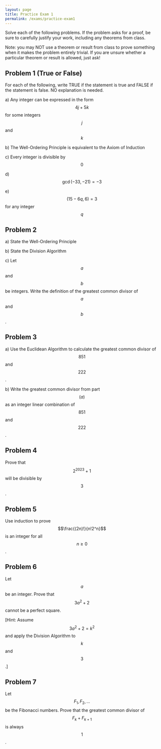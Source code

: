 ```yaml
---
layout: page
title: Practice Exam 1
permalink: /exams/practice-exam1
---
```


Solve each of the following problems.
If the problem asks for a proof, be sure to carefully justify your work, including any theorems from class.

Note: you may NOT use a theorem or result from class to prove something when it makes the problem entirely trivial.  If you are unsure whether a particular theorem or result is allowed, just ask!

## Problem 1 (True or False)
For each of the following, write TRUE if the statement is true and FALSE if the statement is false.  NO explanation is needed.

a) Any integer can be expressed in the form $$4j + 5k$$ for some integers $$j$$ and $$k$$

b) The Well-Ordering Principle is equivalent to the Axiom of Induction

c) Every integer is divisible by $$0$$

d) $$\gcd(-33,-21) = -3$$

e) $$(15-6q,6) = 3$$ for any integer $$q$$

## Problem 2

a) State the Well-Ordering Principle

b) State the Division Algorithm

c) Let $$a$$ and $$b$$ be integers.  Write the definition of the greatest common divisor of $$a$$ and $$b$$.

## Problem 3

a) Use the Euclidean Algorithm to calculate the greatest common divisor of $$851$$ and $$222$$.

b) Write the greatest common divisor from part $$(a)$$ as an integer linear combination of $$851$$ and $$222$$.

## Problem 4

Prove that $$2^{2023}+1$$ will be divisible by $$3$$.

## Problem 5

Use induction to prove $$\frac{(2n)!}{n!2^n}$$ is an integer for all $$n\geq 0$$.

## Problem 6

Let $$a$$ be an integer.
Prove that $$3a^2+2$$ cannot be a perfect square.

[Hint: Assume $$3a^2+2=k^2$$ and apply the Division Algorithm to $$k$$ and $$3$$.]

## Problem 7

Let $$F_1, F_2,\dots$$ be the Fibonacci numbers.  Prove that the greatest common divisor of $$F_k+F_{k+1}$$ is always $$1$$.


